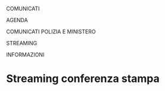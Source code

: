 COMUNICATI

AGENDA

COMUNICATI POLIZIA E MINISTERO

STREAMING

INFORMAZIONI

#  Streaming conferenza stampa

  
  

